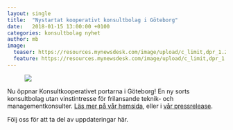 ```yaml
---
layout: single
title:  "Nystartat kooperativt konsultbolag i Göteborg"
date:   2018-01-15 13:00:00 +0100
categories: konsultbolag nyhet
author: mb
image:
  teaser: https://resources.mynewsdesk.com/image/upload/c_limit,dpr_1.25,f_auto,h_700,q_auto,w_690/reqncnpwkfeinwkd0dnf.jpg
  feature: https://resources.mynewsdesk.com/image/upload/c_limit,dpr_1.25,f_auto,h_700,q_auto,w_690/reqncnpwkfeinwkd0dnf.jpg
---
```

<figure class="one">
    <img src="https://resources.mynewsdesk.com/image/upload/c_limit,dpr_1.25,f_auto,h_700,q_auto,w_690/reqncnpwkfeinwkd0dnf.jpg">
</figure>

Nu öppnar Konsultkooperativet portarna i Göteborg! En ny sorts konsultbolag utan vinstintresse för frilansande teknik- och managementkonsulter. [Läs mer på vår hemsida](https://konsult.coop), eller i [vår pressrelease](https://www.mynewsdesk.com/se/konsultkooperativet/pressreleases/nytt-kooperativt-konsultbolag-etablerar-sig-i-goeteborg-2374436).

Följ oss för att ta del av uppdateringar här.